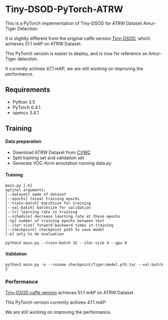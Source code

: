 # Tiny-DSOD-PyTorch-ATRW

This is a PyTorch implementation of Tiny-DSOD for ATRW Dataset Amur-Tiger Detection.

It is slightly different from the original caffe version [Tiny-DSOD](https://github.com/lyxok1/Tiny-DSOD), which achieves 51.1 mAP on ATRW Dataset.

This PyTorch version is easier to deploy, and is now for reference on Amur-Tiger detection.

It currently achives 47.1 mAP, we are still working on improving the performance.

## Requirements

- Python 3.5 
- PyTorch 0.4.1
- opencv 3.4.1

## Training

#### Data preparation

- Download ATRW Dataset from [CVWC](https://cvwc2019.github.io/) 
- Split training set and validation set
- Generate VOC-form annotation running data.py

#### Training

```
main.py [-h]
optinal arguments:
[--dataset] name of dataset
[--epochs] totoal training epochs
[--train-batch] batchsize for training
[--val-batch] batchsize for validation
[--lr] learning rate in training
[--schedule] decrease learning rate at these epochs
[-tp] number of training epochs between test
[--iter-size] forward-backward times in training
[--checkpoint] checkpoint path to save model
[-e] only to do evaluation
```

```
python3 main.py --train-batch 32 --iter-size 4 --gpu 0
```

#### Validation

```
python3 main.py -e --resume checkpoint/Tiger/model.pth.tar --val-batch 2
```

### Performance

[Tiny-DSOD caffe version](https://github.com/lyxok1/Tiny-DSOD) achieves 51.1 mAP on ATRW Dataset.

This PyTorch version currently achives 47.1 mAP.

We are still working on improving the performance.
